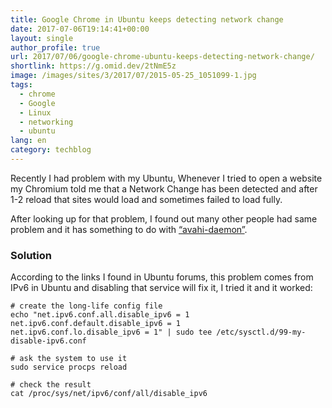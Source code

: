 ```yaml
---
title: Google Chrome in Ubuntu keeps detecting network change
date: 2017-07-06T19:14:41+00:00
layout: single
author_profile: true
url: 2017/07/06/google-chrome-ubuntu-keeps-detecting-network-change/
shortlink: https://g.omid.dev/2tNmE5z
image: /images/sites/3/2017/07/2015-05-25_1051099-1.jpg
tags:
  - chrome
  - Google
  - Linux
  - networking
  - ubuntu
lang: en
category: techblog
---
```

Recently I had problem with my Ubuntu, Whenever I tried to open a website my Chromium told me that a Network Change has been detected and after 1-2 reload that sites would load and sometimes failed to load fully.

After looking up for that problem, I found out many other people had same problem and it has something to do with [“avahi-daemon”](https://askubuntu.com/questions/905866/new-ubuntu-17-04-problem-your-connection-was-interrupted).

### Solution

According to the links I found in Ubuntu forums, this problem comes from IPv6 in Ubuntu and disabling that service will fix it, I tried it and it worked:

```shell
# create the long-life config file
echo "net.ipv6.conf.all.disable_ipv6 = 1
net.ipv6.conf.default.disable_ipv6 = 1
net.ipv6.conf.lo.disable_ipv6 = 1" | sudo tee /etc/sysctl.d/99-my-disable-ipv6.conf

# ask the system to use it
sudo service procps reload

# check the result
cat /proc/sys/net/ipv6/conf/all/disable_ipv6
```

&nbsp;